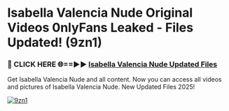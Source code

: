 # Isabella Valencia Nude Original Videos 0nlyFans Leaked - Files Updated! (9zn1)

<h3>🔴 CLICK HERE 🌐==►► <a href="https://tinyurl.com/52m3yx9h" rel="nofollow">Isabella Valencia Nude Updated Files</a></h3>

Get Isabella Valencia Nude and all content. Now you can access all videos and pictures of Isabella Valencia Nude. New Updated Files 2025!

[![9zn1](https://i.imgur.com/TnHtlc8.gif)](https://tinyurl.com/52m3yx9h)
